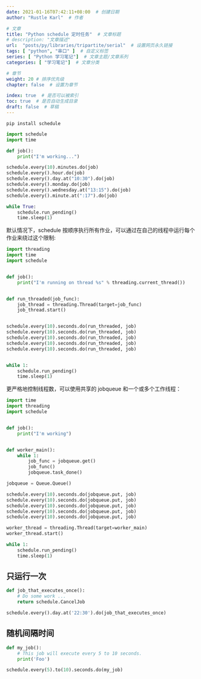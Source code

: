 ```yaml
---
date: 2021-01-16T07:42:11+08:00  # 创建日期
author: "Rustle Karl"  # 作者

# 文章
title: "Python schedule 定时任务"  # 文章标题
# description: "文章描述"
url:  "posts/py/libraries/tripartite/serial"  # 设置网页永久链接
tags: [ "python", "串口" ]  # 自定义标签
series: [ "Python 学习笔记"]  # 文章主题/文章系列
categories: [ "学习笔记"]  # 文章分类

# 章节
weight: 20 # 排序优先级
chapter: false  # 设置为章节

index: true  # 是否可以被索引
toc: true  # 是否自动生成目录
draft: false  # 草稿
---
```


```shell
pip install schedule
```

```python
import schedule
import time

def job():
    print("I'm working...")

schedule.every(10).minutes.do(job)
schedule.every().hour.do(job)
schedule.every().day.at("10:30").do(job)
schedule.every().monday.do(job)
schedule.every().wednesday.at("13:15").do(job)
schedule.every().minute.at(":17").do(job)

while True:
    schedule.run_pending()
    time.sleep(1)
```

默认情况下，schedule 按顺序执行所有作业，可以通过在自己的线程中运行每个作业来绕过这个限制:

```python
import threading
import time
import schedule


def job():
    print("I'm running on thread %s" % threading.current_thread())


def run_threaded(job_func):
    job_thread = threading.Thread(target=job_func)
    job_thread.start()


schedule.every(10).seconds.do(run_threaded, job)
schedule.every(10).seconds.do(run_threaded, job)
schedule.every(10).seconds.do(run_threaded, job)
schedule.every(10).seconds.do(run_threaded, job)
schedule.every(10).seconds.do(run_threaded, job)


while 1:
    schedule.run_pending()
    time.sleep(1)
```

更严格地控制线程数，可以使用共享的 jobqueue 和一个或多个工作线程：

```python
import time
import threading
import schedule


def job():
    print("I'm working")


def worker_main():
    while 1:
        job_func = jobqueue.get()
        job_func()
        jobqueue.task_done()

jobqueue = Queue.Queue()

schedule.every(10).seconds.do(jobqueue.put, job)
schedule.every(10).seconds.do(jobqueue.put, job)
schedule.every(10).seconds.do(jobqueue.put, job)
schedule.every(10).seconds.do(jobqueue.put, job)
schedule.every(10).seconds.do(jobqueue.put, job)

worker_thread = threading.Thread(target=worker_main)
worker_thread.start()

while 1:
    schedule.run_pending()
    time.sleep(1)
```

## 只运行一次

```python
def job_that_executes_once():
    # Do some work ...
    return schedule.CancelJob

schedule.every().day.at('22:30').do(job_that_executes_once)
```

## 随机间隔时间

```python
def my_job():
    # This job will execute every 5 to 10 seconds.
    print('Foo')

schedule.every(5).to(10).seconds.do(my_job)
```

```python

```
```python

```
```python

```
```python

```
```python

```
```python

```
```python

```
```python

```
```python

```
```python

```




